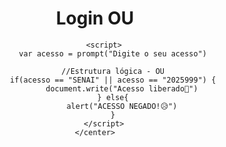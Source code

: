 <!DOCTYPE html>
<html lang="en">
<head>
    <meta charset="UTF-8">
    <meta name="viewport" content="width=<device-width>, initial-scale=1.0">
    <title>Acesso negado ou liberado</title>
</head>
<body>
    <center>
        <h1>Login OU</h1>

        <script>
            var acesso = prompt("Digite o seu acesso")

            //Estrutura lógica - OU
            if(acesso == "SENAI" || acesso == "2025999") {
                document.write("Acesso liberado🤩")
            } else{
                alert("ACESSO NEGADO!😥")
            }
        </script>
    </center>
</body>
</html>

